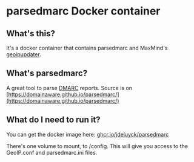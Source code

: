 # parsedmarc Docker container

## What's this?

It's a docker container that contains parsedmarc and MaxMind's [geoipupdater](https://github.com/maxmind/geoipupdate).

## What's parsedmarc?

A great tool to parse [DMARC](https://en.wikipedia.org/wiki/DMARC) reports.
Source is on [https://domainaware.github.io/parsedmarc/](https://domainaware.github.io/parsedmarc/)

## What do I need to run it?

You can get the docker image here: [ghcr.io/jdeluyck/parsedmarc](ghcr.io/jdeluyck/parsedmarc)

There's one volume to mount, to /config. This will give you access to the GeoIP.conf and parsedmarc.ini files.
